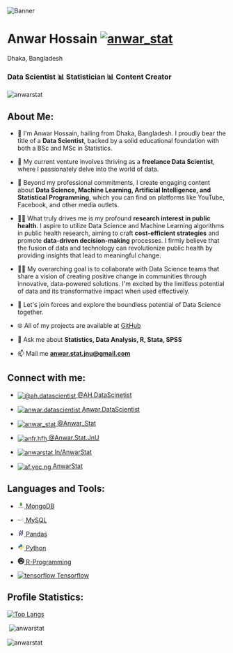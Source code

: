 
<!--
- 🔭 I’m currently working on ...
- 🌱 I’m currently learning ...
- 👯 I’m looking to collaborate on ...
- 🤔 I’m looking for help with ...
- 💬 Ask me about ...
- 📫 How to reach me: ...
- 😄 Pronouns: ...
- ⚡ Fun fact: ...
-->

<p align="left"> <img src="https://github.com/AnwarStat/AnwarStat/assets/58507309/f750788a-9d55-4ce9-a4e6-5323b5b72461", alt="Banner", height="60px", width="1200px" /></p>




<h1 align="left"> <bold>Anwar Hossain</bold>   <a href="https://twitter.com/anwar_stat" target="blank"><img src="https://img.shields.io/twitter/follow/anwar_stat?logo=twitter&style=for-the-badge" alt="anwar_stat" /></a> </h1>
<p align="left"> Dhaka, Bangladesh </p>
<h3 align="left"> Data Scientist  📊  Statistician 📊 Content Creator </h3>

<p align="left"> <img src="https://komarev.com/ghpvc/?username=anwarstat&label=Profile%20views&color=0e75b6&style=flat" alt="anwarstat" /> </p>
<h2 align="left"> About Me: </h2>
<p style="text-align: left; font-family: verdana; text-color: red; line-height: 2.5; ">
  
- 🔭 I'm Anwar Hossain, hailing from Dhaka, Bangladesh. I proudly bear the title of a **Data Scientist**, backed by a solid educational foundation with both a BSc and MSc in Statistics.  

- 🌱 My current venture involves thriving as a **freelance Data Scientist**, where I passionately delve into the world of data.  

- 👯 Beyond my professional commitments, I create engaging content about **Data Science, Machine Learning, Artificial Intelligence, and Statistical Programming**, which you can find on platforms like YouTube, Facebook, and other media outlets. 

- 👨‍⚕️ What truly drives me is my profound **research interest in public health**. I aspire to utilize Data Science and Machine Learning algorithms in public health research, aiming to craft **cost-efficient strategies** and promote **data-driven decision-making** processes. I firmly believe that the fusion of data and technology can revolutionize public health by providing insights that lead to meaningful change.  

- 👨‍🔬 My overarching goal is to collaborate with Data Science teams that share a vision of creating positive change in communities through innovative, data-powered solutions. I'm excited by the limitless potential of data and its transformative impact when used effectively.  

- 👬 Let's join forces and explore the boundless potential of Data Science together.
  
- 🌐 All of my projects are available at [GitHub](https://github.com/Anwarstat)
 
- 💬 Ask me about **Statistics, Data Analysis, R, Stata, SPSS**

- 📫 Mail me **anwar.stat.jnu@gmail.com**
</p>

<!-- BLOG-POST-LIST:START -->
<!-- BLOG-POST-LIST:END -->

<h2 align="left">Connect with me:</h2>
<p style="text-align: left; font-family: verdana; text-color: red; ">

- <a href="https://www.youtube.com/c/@ah.datascientist" target="blank"><img align="center" src="https://raw.githubusercontent.com/rahuldkjain/github-profile-readme-generator/master/src/images/icons/Social/youtube.svg" alt="@ah.datascientist" height="15" width="15"  />   @AH.DataScinetist </a>

- <a href="https://fb.com/anwar.datascientist" target="blank"><img align="center" src="https://raw.githubusercontent.com/rahuldkjain/github-profile-readme-generator/master/src/images/icons/Social/facebook.svg" alt="anwar.datascientist" height="15" width="15"  />   Anwar.DataScientist </a> <br>

- <a href="https://twitter.com/anwar_stat" target="blank"><img align="center" src="https://raw.githubusercontent.com/rahuldkjain/github-profile-readme-generator/master/src/images/icons/Social/twitter.svg" alt="anwar_stat" height="15" width="15"  />   @Anwar_Stat </a> <be>

- <a href="https://instagram.com/anwar.stat.jnu" target="blank"><img align="center" src="https://raw.githubusercontent.com/rahuldkjain/github-profile-readme-generator/master/src/images/icons/Social/instagram.svg" alt="anfr.hfh" height="15" width="15"  />   @Anwar.Stat.JnU </a> <br>

- <a href="https://linkedin.com/in/anwarstat" target="blank"><img align="center" src="https://raw.githubusercontent.com/rahuldkjain/github-profile-readme-generator/master/src/images/icons/Social/linked-in-alt.svg" alt="anwarstat" height="15" width="15"  />   In/AnwarStat </a> <br>
- <a href="https://www.kaggle.com/anwarstat" target="blank"> <img align="center" src="https://raw.githubusercontent.com/rahuldkjain/github-profile-readme-generator/master/src/images/icons/Social/kaggle.svg" alt="af.yec.ng" height="15" width="15"  />   AnwarStat </a> <br>
</p>

<h2 align="left">Languages and Tools:</h2>

<p align="left"> 
  
- <a href="https://www.mongodb.com/" target="_blank" rel="noreferrer"> <img src="https://raw.githubusercontent.com/devicons/devicon/master/icons/mongodb/mongodb-original-wordmark.svg" alt="mongodb" width="15" height="15"/>  MongoDB </a> <br> 
 
- <a href="https://www.mysql.com/" target="_blank" rel="noreferrer"> <img src="https://raw.githubusercontent.com/devicons/devicon/master/icons/mysql/mysql-original-wordmark.svg" alt="mysql" width="15" height="15"/>  MySQL </a> <br>  

- <a href="https://pandas.pydata.org/" target="_blank" rel="noreferrer"> <img src="https://raw.githubusercontent.com/devicons/devicon/2ae2a900d2f041da66e950e4d48052658d850630/icons/pandas/pandas-original.svg" alt="pandas" width="15" height="15"/>  Pandas </a> <br> 

- <a href="https://www.python.org" target="_blank" rel="noreferrer"> <img src="https://raw.githubusercontent.com/devicons/devicon/master/icons/python/python-original.svg" alt="python" width="15" height="15"/>  Python </a> <br> 

- <a href="https://www.facebook.com" target="_blank" rel="noreferrer"> <img src="https://raw.githubusercontent.com/devicons/devicon/master/icons/rust/rust-plain.svg" alt="rust" width="15" height="15"/>  R-Programming </a> <br> 

- <a href="https://www.tensorflow.org" target="_blank" rel="noreferrer"> <img src="https://www.vectorlogo.zone/logos/tensorflow/tensorflow-icon.svg" alt="tensorflow" width="15" height="15" />  Tensorflow </a> </p>


 
<h2> Profile Statistics: </h2>




[![Top Langs](https://github-readme-stats.vercel.app/api/top-langs/?username=Anwarstat)](https://github.com/anuraghazra/github-readme-stats)





<p>&nbsp;<img align="center" src="https://github-readme-stats.vercel.app/api?username=anwarstat&show_icons=true&locale=en" alt="anwarstat" /></p>






<p><img align="center" src="https://github-readme-streak-stats.herokuapp.com/?user=anwarstat&" alt="anwarstat"  /></p>







